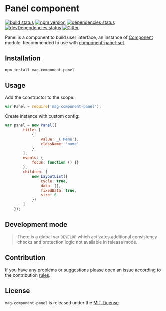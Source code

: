 Panel component
===============

[![build status](https://img.shields.io/travis/magsdk/component-panel.svg?style=flat-square)](https://travis-ci.org/magsdk/component-panel)
[![npm version](https://img.shields.io/npm/v/mag-component-panel.svg?style=flat-square)](https://www.npmjs.com/package/mag-component-panel)
[![dependencies status](https://img.shields.io/david/magsdk/component-panel.svg?style=flat-square)](https://david-dm.org/magsdk/component-panel)
[![devDependencies status](https://img.shields.io/david/dev/magsdk/component-panel.svg?style=flat-square)](https://david-dm.org/magsdk/component-panel?type=dev)
[![Gitter](https://img.shields.io/badge/gitter-join%20chat-blue.svg?style=flat-square)](https://gitter.im/DarkPark/magsdk)


Panel is a component to build user interface, an instance of [Component](https://github.com/stbsdk/component) module. Recommended to use with [component-panel-set](https://github.com/magsdk/component-panel-set).



## Installation ##

```bash
npm install mag-component-panel
```


## Usage ##

Add the constructor to the scope:

```js
var Panel = require('mag-component-panel');
```

Create instance with custom config:

```js
var panel = new Panel({
        title: [
            {
                value: _('Menu'),
                className: 'name'
            }
        ],
        events: {
            focus: function () {}
        },
        children: [
            new LayoutList({
                cycle: true,
                data: [],
                fixedData: true,
                size: 6
            })
        ]
    });
```


## Development mode ##

> There is a global var `DEVELOP` which activates additional consistency checks and protection logic not available in release mode.


## Contribution ##

If you have any problems or suggestions please open an [issue](https://github.com/magsdk/component-panel/issues)
according to the contribution [rules](.github/contributing.md).


## License ##

`mag-component-panel` is released under the [MIT License](license.md).
